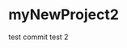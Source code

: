 # myNewProject2
test commit
test 2

<!-- git config --global user.name
git config --global user.email "MY_NAME@example.com" -->